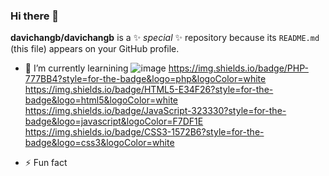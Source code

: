### Hi there 👋

**davichangb/davichangb** is a ✨ _special_ ✨ repository because its `README.md` (this file) appears on your GitHub profile.

- 🌱 I’m currently learnining
![image]({https://img.shields.io/badge/Python-FFD43B?style=for-the-badge&logo=python&logoColor=blue})
https://img.shields.io/badge/PHP-777BB4?style=for-the-badge&logo=php&logoColor=white
https://img.shields.io/badge/HTML5-E34F26?style=for-the-badge&logo=html5&logoColor=white
https://img.shields.io/badge/JavaScript-323330?style=for-the-badge&logo=javascript&logoColor=F7DF1E
https://img.shields.io/badge/CSS3-1572B6?style=for-the-badge&logo=css3&logoColor=white

- ⚡ Fun fact 
